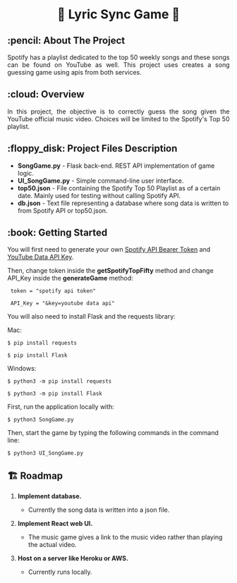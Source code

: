 <h1 align="center"> 🎵 Lyric Sync Game 🎵</h1>


<!-- ABOUT THE PROJECT -->
<h2 id="about-the-project"> :pencil: About The Project</h2>

<p align="justify">
  Spotify has a playlist dedicated to the top 50 weekly songs and these songs can be found on YouTube as well. This project uses creates a song guessing game using apis from both services.
</p>


<!-- OVERVIEW -->
<h2 id="overview"> :cloud: Overview</h2>

<p align="justify"> 
  In this project, the objective is to correctly guess the song given the YouTube official music video. Choices will be limited to the Spotify's Top 50 playlist.
</p>


<!-- PROJECT FILES DESCRIPTION -->
<h2 id="project-files-description"> :floppy_disk: Project Files Description</h2>

<ul>
  <li><b>SongGame.py</b> - Flask back-end. REST API implementation of game logic.</li>
  <li><b>UI_SongGame.py</b> - Simple command-line user interface. </li>
  <li><b>top50.json</b> - File containing the Spotify Top 50 Playlist as of a certain date. Mainly used for testing without calling Spotify API.</li>
  <li><b>db.json</b> - Text file representing a database where song data is written to from Spotify API or top50.json.</li>
</ul>


<!-- GETTING STARTED -->
<h2 id="getting-started"> :book: Getting Started</h2>

You will first need to generate your own [Spotify API Bearer Token](https://developer.spotify.com/documentation/web-api/quick-start/) and [YouTube Data API Key](https://developers.google.com/youtube/v3/getting-started).

Then, change token inside the <b>getSpotifyTopFifty</b> method and change API_Key inside the <b>generateGame</b> method:
<pre><code> token = "spotify api token"</code></pre>
<pre><code> API_Key = "&key=youtube data api"</code></pre>

You will also need to install Flask and the requests library:

Mac:
<pre><code>$ pip install requests</code></pre>
<pre><code>$ pip install Flask</code></pre>

Windows:
<pre><code>$ python3 -m pip install requests</code></pre>
<pre><code>$ python3 -m pip install Flask</code></pre>

<p>First, run the application locally with:</p>
<pre><code>$ python3 SongGame.py</code></pre>

<p>Then, start the game by typing the following commands in the command line:</p>
<pre><code>$ python3 UI_SongGame.py</code></pre>


<h2 id="project-files-description"> 🏗️ Roadmap </h2>
<ol>
  
 <b><li>Implement database.</li></b>
 <ul><li>Currently the song data is written into a json file.</li></ul>
  
 <b><li>Implement React web UI.</li></b>
 <ul><li>The music game gives a link to the music video rather than playing the actual video.</li> </ul>
 
 <b><li>Host on a server like Heroku or AWS.</li></b>
 <ul><li>Currently runs locally.</li> </ul>
</ol>
